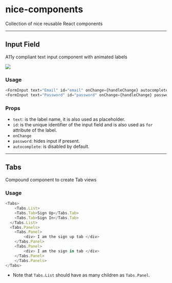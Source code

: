 # nice-components
Collection of nice reusable React components

---

## Input Field

A11y compliant text input component with animated labels

![](https://media.giphy.com/media/9rci4Gzsv6ioynbHu5/giphy.gif)

### Usage

```javascript
<FormInput text="Email" id="email" onChange={handleChange} autocomplete />
<FormInput text="Password" id="password" onChange={handleChange} password />
```

### Props

- `text`: is the label name, it is also used as placeholder.
- `id`: is the unique identifier of the input field and is also used as `for` attribute of the label.
- `onChange`
- `password`: hides input if present.
- `autocomplete`: is disabled by default.

---

## Tabs

Compound component to create Tab views

### Usage

```javascript
<Tabs>
	<Tabs.List>
  	<Tabs.Tab>Sign Up</Tabs.Tab>
    <Tabs.Tab>Sign In</Tabs.Tab>
  </Tabs.List>
  <Tabs.Panels>
  	<Tabs.Panel>
    	<div> I am the sign up tab </div>
    </Tabs.Panel>
    <Tabs.Panel>
    	<div> I am the sign in tab </div>
    </Tabs.Panel>
	</Tabs.Panels>
</Tabs>
```

- Note that `Tabs.List` should have as many children as `Tabs.Panel`.
